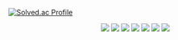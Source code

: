 [![Solved.ac Profile](http://mazassumnida.wtf/api/v2/generate_badge?boj=uuuu66)](https://solved.ac/uuuu66/)

<div align=center> 

  <img src="https://img.shields.io/badge/HTML5-E34F26?style=flat-square&logo=HTML5&logoColor=white"/> 
  <img src="https://img.shields.io/badge/CSS3-1572B6?style=flat-square&logo=CSS3&logoColor=white"/>

  <img src="https://img.shields.io/badge/JavaScript-F7DF1E?style=flat-square&logo=JavaScript&logoColor=white"/>

  <img src="https://img.shields.io/badge/React-61DAFB?style=flat-square&logo=React&logoColor=white"/>
  <img src="https://img.shields.io/badge/ReactNative-61DAFB?style=flat-square&logo=React&logoColor=white"/>
  <img src="https://img.shields.io/badge/Next.js-000000?style=flat-square&logo=Next.js&logoColor=white"/>
  <img src="https://img.shields.io/badge/TypeScript-3178C6?style=flat-square&logo=TypeScript&logoColor=white"/>
</div>


